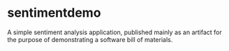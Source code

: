 # sentimentdemo
A simple sentiment analysis application, published mainly as an artifact for the purpose of demonstrating a software bill of materials.
